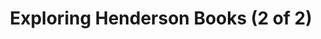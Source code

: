 ---
title: "Exploring Henderson Books (2 of 2)"
picture: "/assets/camera-roll/2018/02/2018-02-01-exploring-henderson-books-2/20180201_214507838_iOS.jpg"
related:
  - "A good bookshop is just a genteel Black Hole that knows how to read."
  - Exploring Henderson Books (1 of 2)
thumbnail: "/assets/camera-roll/2018/02/2018-02-01-exploring-henderson-books-2/20180201_214507838_iOS-thumbnail.jpg"
tags:
  - photograph
  - bookshop
  - Henderson Books
  - Bellingham
---
